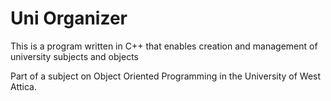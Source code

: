 # Uni Organizer

This is a program written in C++ that enables creation and management of
university subjects and objects

Part of a subject on Object Oriented Programming in the University of West
Attica.

